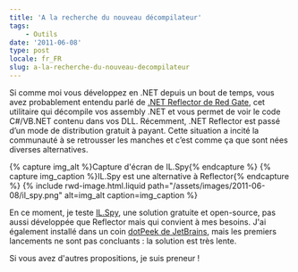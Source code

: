 ```yaml
---
title: 'A la recherche du nouveau décompilateur'
tags:
    - Outils
date: '2011-06-08'
type: post
locale: fr_FR
slug: a-la-recherche-du-nouveau-decompilateur
---
```


Si comme moi vous développez en .NET depuis un bout de temps, vous avez probablement entendu parlé de [.NET Reflector de Red Gate](http://www.red-gate.com/products/dotnet-development/reflector/ "Site officiel de .NET Reflector"), cet utilitaire qui décompile vos assembly .NET et vous permet de voir le code C#/VB.NET contenu dans vos DLL. Récemment, .NET Reflector est passé d’un mode de distribution gratuit à payant. Cette situation a incité la communauté à se retrousser les manches et c’est comme ça que sont nées diverses alternatives.

<!-- more -->

{% capture img_alt %}Capture d'écran de IL.Spy{% endcapture %}
{% capture img_caption %}IL.Spy est une alternative à Reflector{% endcapture %}
{% include rwd-image.html.liquid
path="/assets/images/2011-06-08/il_spy.png"
alt=img_alt
caption=img_caption
%}

En ce moment, je teste [IL.Spy](http://ilspy.net/ "Site officiel de IL.Spy"), une solution gratuite et open-source, pas aussi développée que Reflector mais qui convient à mes besoins. J'ai également installé dans un coin [dotPeek de JetBrains](http://www.jetbrains.com/decompiler/ "Site officiel de dotPeek, le décompiler de JetBrains"), mais les premiers lancements ne sont pas concluants&nbsp;: la solution est très lente.

Si vous avez d'autres propositions, je suis preneur&nbsp;!
